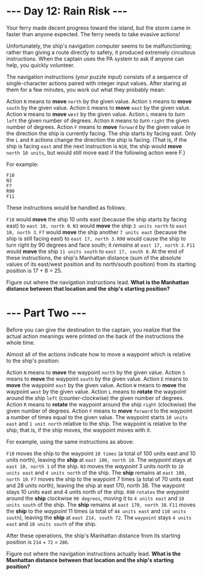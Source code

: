 # --- Day 12: Rain Risk ---
Your ferry made decent progress toward the island, but the storm came in faster than anyone expected. The ferry needs to take evasive actions!

Unfortunately, the ship's navigation computer seems to be malfunctioning; rather than giving a route directly to safety, it produced extremely circuitous instructions. When the captain uses the PA system to ask if anyone can help, you quickly volunteer.

The navigation instructions (your puzzle input) consists of a sequence of single-character actions paired with integer input values. After staring at them for a few minutes, you work out what they probably mean:

Action `N` means to **move** `north` by the given value.
Action `S` means to **move** `south` by the given value.
Action `E` means to **move** `east` by the given value.
Action `W` means to **move** `west` by the given value.
Action `L` means to *turn* `left` the given number of degrees.
Action `R` means to *turn* `right` the given number of degrees.
Action `F` means to **move** `forward` by the given value in the direction the ship is currently facing.
The ship starts by facing east. Only the `L` and `R` actions change the direction the ship is facing. (That is, if the ship is facing `east` and the next instruction is `N10`, the ship would **move** `north 10 units`, but would still move east if the following action were F.)

For example:
```
F10
N3
F7
R90
F11
```
These instructions would be handled as follows:

`F10` would **move** the ship 10 units east (because the ship starts by facing east) to `east 10, north 0`.
`N3` would **move** the ship `3 units north` to `east 10, north 3`.
`F7` would **move** the ship another `7 units east` (because the ship is still facing east) to `east 17, north 3`.
`R90` would cause the ship to turn right by 90 degrees and face south; it *remains* at `east 17, north 3`.
`F11` would **move** the ship `11 units south` to `east 17, south 8`.
At the end of these instructions, the ship's Manhattan distance (sum of the absolute values of its east/west position and its north/south position) from its starting position is 17 + 8 = 25.

Figure out where the navigation instructions lead. **What is the Manhattan distance between that location and the ship's starting position?**

# --- Part Two ---
Before you can give the destination to the captain, you realize that the actual action meanings were printed on the back of the instructions the whole time.

Almost all of the actions indicate how to move a waypoint which is relative to the ship's position:

Action `N` means to **move** the waypoint `north` by the given value.
Action `S` means to **move** the waypoint `south` by the given value.
Action `E` means to **move** the waypoint `east` by the given value.
Action `W` means to **move** the waypoint `west` by the given value.
Action `L` means to **rotate** the waypoint around the ship `left` (counter-clockwise) the given number of degrees.
Action `R` means to **rotate** the waypoint around the ship `right` (clockwise) the given number of degrees.
Action `F` means to **move** `forward` to the waypoint a number of times equal to the given value.
The waypoint starts `10 units east` and `1 unit north` relative to the ship. The waypoint is relative to the ship; that is, if the ship moves, the waypoint moves with it.

For example, using the same instructions as above:

`F10` moves the ship to the waypoint `10 times` (a total of 100 units east and 10 units north), leaving the **ship** at `east 100, north 10`. The *waypoint* stays at `east 10, north 1` of the ship.
`N3` moves the *waypoint* 3 units north to `10 units east` and `4 units north` of the ship. The **ship** remains at `east 100, north 10`.
`F7` moves the ship to the waypoint 7 times (a total of 70 units east and 28 units north), leaving the ship at east 170, north 38. The waypoint stays 10 units east and 4 units north of the ship.
`R90` `rotates` the *waypoint* around the **ship** clockwise `90 degrees`, moving it to `4 units east` and `10 units south` of the ship. The **ship** remains at `east 170, north 38`.
`F11` moves the **ship** to the *waypoint* 11 times (a total of `44 units east` and `110 units south`), leaving the **ship** at `east 214, south 72`. The `waypoint` stays `4 units east` and `10 units south` of the ship.

After these operations, the ship's Manhattan distance from its starting position is `214` + `72` = `286`.

Figure out where the navigation instructions actually lead.
**What is the Manhattan distance between that location and the ship's starting position?**
